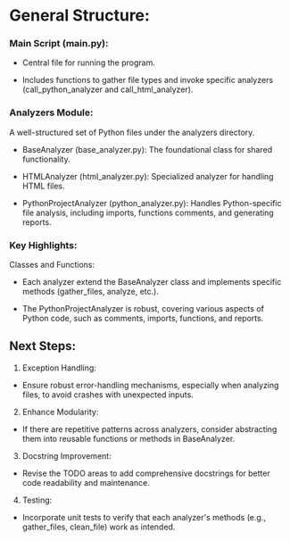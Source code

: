 # General Structure:
### Main Script (main.py):

- Central file for running the program.

- Includes functions to gather file types and invoke specific analyzers (call_python_analyzer and call_html_analyzer).

### Analyzers Module:

A well-structured set of Python files under the analyzers directory.

- BaseAnalyzer (base_analyzer.py): The foundational class for shared functionality.

- HTMLAnalyzer (html_analyzer.py): Specialized analyzer for handling HTML files.

- PythonProjectAnalyzer (python_analyzer.py): Handles Python-specific file analysis, including imports, functions      comments, and generating reports.

### Key Highlights:
Classes and Functions:

- Each analyzer extend the BaseAnalyzer class and implements specific methods (gather_files, analyze, etc.).

- The PythonProjectAnalyzer is robust, covering various aspects of Python code, such as comments, imports, functions, and reports.



## Next Steps:

1. Exception Handling:

- Ensure robust error-handling mechanisms, especially when analyzing files, to avoid crashes with unexpected inputs.

2. Enhance Modularity:

- If there are repetitive patterns across analyzers, consider abstracting them into reusable functions or methods in BaseAnalyzer.

3. Docstring Improvement:

- Revise the TODO areas to add comprehensive docstrings for better code readability and maintenance.

4. Testing:

- Incorporate unit tests to verify that each analyzer's methods (e.g., gather_files, clean_file) work as intended.